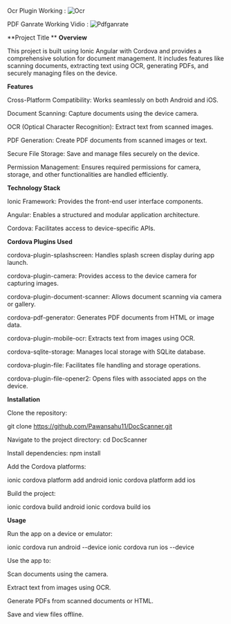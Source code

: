 Ocr Plugin Working :  ![Ocr](https://github.com/user-attachments/assets/8db5027f-ad30-41d6-8eb1-bd616552050c)


PDF Ganrate Working Vidio : ![Pdfganrate](https://github.com/user-attachments/assets/23865b2b-8ef2-447e-81b5-ba4b7e523774)


**Project Title
**
**Overview**

This project is built using Ionic Angular with Cordova and provides a comprehensive solution for document management. It includes features like scanning documents, extracting text using OCR, generating PDFs, and securely managing files on the device.

**Features**

Cross-Platform Compatibility: Works seamlessly on both Android and iOS.

Document Scanning: Capture documents using the device camera.

OCR (Optical Character Recognition): Extract text from scanned images.

PDF Generation: Create PDF documents from scanned images or text.

Secure File Storage: Save and manage files securely on the device.

Permission Management: Ensures required permissions for camera, storage, and other functionalities are handled efficiently.

**Technology Stack**

Ionic Framework: Provides the front-end user interface components.

Angular: Enables a structured and modular application architecture.

Cordova: Facilitates access to device-specific APIs.

**Cordova Plugins Used**

cordova-plugin-splashscreen: Handles splash screen display during app launch.

cordova-plugin-camera: Provides access to the device camera for capturing images.

cordova-plugin-document-scanner: Allows document scanning via camera or gallery.

cordova-pdf-generator: Generates PDF documents from HTML or image data.

cordova-plugin-mobile-ocr: Extracts text from images using OCR.

cordova-sqlite-storage: Manages local storage with SQLite database.

cordova-plugin-file: Facilitates file handling and storage operations.

cordova-plugin-file-opener2: Opens files with associated apps on the device.

**Installation**

Clone the repository:

git clone https://github.com/Pawansahu11/DocScanner.git

Navigate to the project directory:  cd DocScanner

Install dependencies: npm install

Add the Cordova platforms:

ionic cordova platform add android
ionic cordova platform add ios

Build the project:

ionic cordova build android
ionic cordova build ios

**Usage**

Run the app on a device or emulator:

ionic cordova run android --device
ionic cordova run ios --device

Use the app to:

Scan documents using the camera.

Extract text from images using OCR.

Generate PDFs from scanned documents or HTML.

Save and view files offline.
